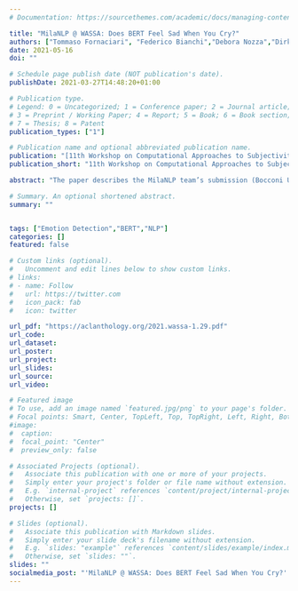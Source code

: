 ```yaml
---
# Documentation: https://sourcethemes.com/academic/docs/managing-content/

title: "MilaNLP @ WASSA: Does BERT Feel Sad When You Cry?"
authors: ["Tommaso Fornaciari", "Federico Bianchi","Debora Nozza","Dirk Hovy"]
date: 2021-05-16
doi: ""

# Schedule page publish date (NOT publication's date).
publishDate: 2021-03-27T14:48:20+01:00

# Publication type.
# Legend: 0 = Uncategorized; 1 = Conference paper; 2 = Journal article;
# 3 = Preprint / Working Paper; 4 = Report; 5 = Book; 6 = Book section;
# 7 = Thesis; 8 = Patent
publication_types: ["1"]

# Publication name and optional abbreviated publication name.
publication: "[11th Workshop on Computational Approaches to Subjectivity, Sentiment and Social Media Analysis](https://wt-public.emm4u.eu/wassa2021/)"
publication_short: "11th Workshop on Computational Approaches to Subjectivity, Sentiment and Social Media Analysis at EACL 2021"

abstract: "The paper describes the MilaNLP team’s submission (Bocconi University, Milan) in the WASSA 2021 Shared Task on Empathy Detection and Emotion Classification. We focus on Track 2 - Emotion Classification - which consists of predicting the emotion of reactions to English news stories at the essay-level. We test different models based on multi-task and multi-input frameworks. The goal was to better exploit all the correlated information given in the data set. We find, though, that empathy as an auxiliary task in multi-task learning and demographic attributes as additional input provide worse performance with respect to single-task learning. While the result is competitive in terms of the competition, our results suggest that emotion and empathy are not related tasks - at least for the purpose of prediction."

# Summary. An optional shortened abstract.
summary: ""


tags: ["Emotion Detection","BERT","NLP"]
categories: []
featured: false

# Custom links (optional).
#   Uncomment and edit lines below to show custom links.
# links:
# - name: Follow
#   url: https://twitter.com
#   icon_pack: fab
#   icon: twitter

url_pdf: "https://aclanthology.org/2021.wassa-1.29.pdf"
url_code:
url_dataset:
url_poster:
url_project:
url_slides:
url_source:
url_video:

# Featured image
# To use, add an image named `featured.jpg/png` to your page's folder.
# Focal points: Smart, Center, TopLeft, Top, TopRight, Left, Right, BottomLeft, Bottom, BottomRight.
#image:
#  caption:
#  focal_point: "Center"
#  preview_only: false

# Associated Projects (optional).
#   Associate this publication with one or more of your projects.
#   Simply enter your project's folder or file name without extension.
#   E.g. `internal-project` references `content/project/internal-project/index.md`.
#   Otherwise, set `projects: []`.
projects: []

# Slides (optional).
#   Associate this publication with Markdown slides.
#   Simply enter your slide deck's filename without extension.
#   E.g. `slides: "example"` references `content/slides/example/index.md`.
#   Otherwise, set `slides: ""`.
slides: ""
socialmedia_post: "'MilaNLP @ WASSA: Does BERT Feel Sad When You Cry?' by Fornaciari et al. (2021) indicates that emotion and empathy are not related tasks for prediction."
---
```


